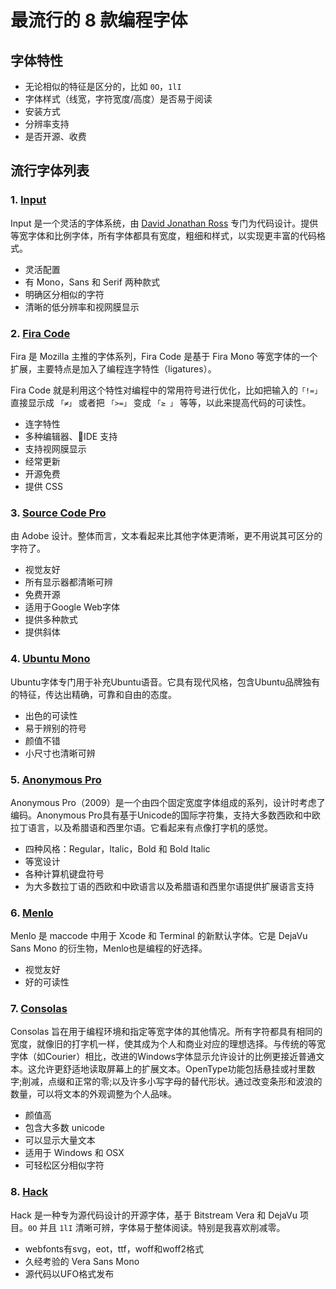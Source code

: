 # 最流行的 8 款编程字体

## 字体特性

- 无论相似的特征是区分的，比如 `0O`，`1lI`
- 字体样式（线宽，字符宽度/高度）是否易于阅读
- 安装方式
- 分辨率支持
- 是否开源、收费

## 流行字体列表

### 1. [Input](http://input.fontbureau.com/)

Input 是一个灵活的字体系统，由 [David Jonathan Ross](http://www.djr.com/) 专门为代码设计。提供等宽字体和比例字体，所有字体都具有宽度，粗细和样式，以实现更丰富的代码格式。

- 灵活配置
- 有 Mono，Sans 和 Serif 两种款式
- 明确区分相似的字符
- 清晰的低分辨率和视网膜显示

### 2. [Fira Code](https://github.com/tonsky/FiraCode)

Fira 是 Mozilla 主推的字体系列，Fira Code 是基于 Fira Mono 等宽字体的一个扩展，主要特点是加入了编程连字特性（ligatures）。

Fira Code 就是利用这个特性对编程中的常用符号进行优化，比如把输入的`「!=」` 直接显示成 `「≠」` 或者把 `「>=」` 变成 `「≥ 」` 等等，以此来提高代码的可读性。

- 连字特性
- 多种编辑器、IDE 支持
- 支持视网膜显示
- 经常更新
- 开源免费
- 提供 CSS

### 3. [Source Code Pro](https://github.com/adobe-fonts/source-code-pro)

由 Adobe 设计。整体而言，文本看起来比其他字体更清晰，更不用说其可区分的字符了。

- 视觉友好
- 所有显示器都清晰可辨
- 免费开源
- 适用于Google Web字体
- 提供多种款式
- 提供斜体

### 4. [Ubuntu Mono](https://design.ubuntu.com/font/)

Ubuntu字体专门用于补充Ubuntu语音。它具有现代风格，包含Ubuntu品牌独有的特征，传达出精确，可靠和自由的态度。

- 出色的可读性
- 易于辨别的符号
- 颜值不错
- 小尺寸也清晰可辨

### 5. [Anonymous Pro](https://www.marksimonson.com/fonts/view/anonymous-pro)

Anonymous Pro（2009）是一个由四个固定宽度字体组成的系列，设计时考虑了编码。Anonymous Pro具有基于Unicode的国际字符集，支持大多数西欧和中欧拉丁语言，以及希腊语和西里尔语。它看起来有点像打字机的感觉。

- 四种风格：Regular，Italic，Bold 和 Bold Italic
- 等宽设计
- 各种计算机键盘符号
- 为大多数拉丁语的西欧和中欧语言以及希腊语和西里尔语提供扩展语言支持

### 6. [Menlo](https://github.com/hbin/top-programming-fonts/blob/master/Menlo-Regular.ttf)

Menlo 是 maccode 中用于 Xcode 和 Terminal 的新默认字体。它是 DejaVu Sans Mono 的衍生物，Menlo也是编程的好选择。

- 视觉友好
- 好的可读性

### 7. [Consolas](https://docs.microsoft.com/zh-cn/typography/font-list/consolas)

Consolas 旨在用于编程环境和指定等宽字体的其他情况。所有字符都具有相同的宽度，就像旧的打字机一样，使其成为个人和商业对应的理想选择。与传统的等宽字体（如Courier）相比，改进的Windows字体显示允许设计的比例更接近普通文本。这允许更舒适地读取屏幕上的扩展文本。OpenType功能包括悬挂或衬里数字;削减，点缀和正常的零;以及许多小写字母的替代形状。通过改变条形和波浪的数量，可以将文本的外观调整为个人品味。

- 颜值高
- 包含大多数 unicode
- 可以显示大量文本
- 适用于 Windows 和 OSX
- 可轻松区分相似字符

### 8. [Hack](https://github.com/source-foundry/Hack)

Hack 是一种专为源代码设计的开源字体，基于 Bitstream Vera 和 DejaVu 项目。`0O` 并且 `1lI` 清晰可辨，字体易于整体阅读。特别是我喜欢削减零。

- webfonts有svg，eot，ttf，woff和woff2格式
- 久经考验的 Vera Sans Mono
- 源代码以UFO格式发布

